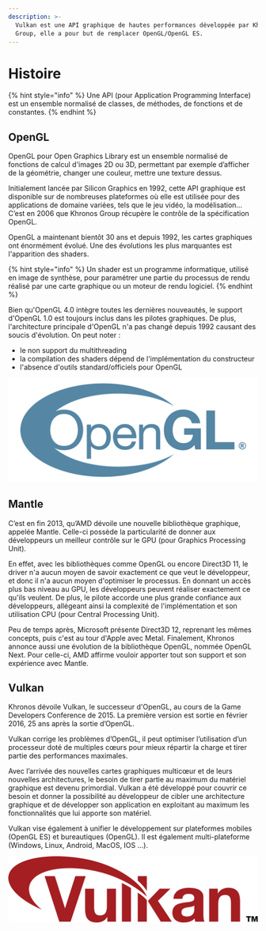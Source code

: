 ```yaml
---
description: >-
  Vulkan est une API graphique de hautes performances développée par Khronos
  Group, elle a pour but de remplacer OpenGL/OpenGL ES.
---
```


# Histoire

{% hint style="info" %}
Une API \(pour Application Programming Interface\) est un ensemble normalisé de classes, de méthodes, de fonctions et de constantes.
{% endhint %}

## OpenGL

OpenGL pour Open Graphics Library est un ensemble normalisé de fonctions de calcul d'images 2D ou 3D, permettant par exemple d’afficher de la géométrie, changer une couleur, mettre une texture dessus.

Initialement lancée par Silicon Graphics en 1992, cette API graphique est disponible sur de nombreuses plateformes où elle est utilisée pour des applications de domaine variées, tels que le jeu vidéo, la modélisation... C’est en 2006 que Khronos Group récupère le contrôle de la spécification OpenGL.

OpenGL a maintenant bientôt 30 ans et depuis 1992, les cartes graphiques ont énormément évolué. Une des évolutions les plus marquantes est l'apparition des shaders. 

{% hint style="info" %}
Un shader est un programme informatique, utilisé en image de synthèse, pour paramétrer une partie du processus de rendu réalisé par une carte graphique ou un moteur de rendu logiciel.
{% endhint %}

Bien qu'OpenGL 4.0 intègre toutes les dernières nouveautés, le support d'OpenGL 1.0 est toujours inclus dans les pilotes graphiques. De plus, l'architecture principale d'OpenGL n'a pas changé depuis 1992 causant des soucis d'évolution. On peut noter :

* le non support du multithreading
* la compilation des shaders dépend de l'implémentation du constructeur
* l'absence d'outils standard/officiels pour OpenGL

![](../.gitbook/assets/1.png)

## Mantle

C’est en fin 2013, qu’AMD dévoile une nouvelle bibliothèque graphique, appelée Mantle. Celle-ci possède la particularité de donner aux développeurs un meilleur contrôle sur le GPU \(pour Graphics Processing Unit\).

En effet, avec les bibliothèques comme OpenGL ou encore Direct3D 11, le driver n'a aucun moyen de savoir exactement ce que veut le développeur, et donc il n'a aucun moyen d'optimiser le processus. En donnant un accès plus bas niveau au GPU, les développeurs peuvent réaliser exactement ce qu'ils veulent. De plus, le pilote accorde une plus grande confiance aux développeurs, allégeant ainsi la complexité de l'implémentation et son utilisation CPU \(pour Central Processing Unit\).

Peu de temps après, Microsoft présente Direct3D 12, reprenant les mêmes concepts, puis c'est au tour d'Apple avec Metal. Finalement, Khronos annonce aussi une évolution de la bibliothèque OpenGL, nommée OpenGL Next. Pour celle-ci, AMD affirme vouloir apporter tout son support et son expérience avec Mantle.

## **Vulkan**

Khronos dévoile Vulkan, le successeur d'OpenGL, au cours de la Game Developers Conference de 2015. La première version est sortie en février 2016, 25 ans après la sortie d’OpenGL.

Vulkan corrige les problèmes d’OpenGL, il peut optimiser l’utilisation d’un processeur doté de multiples cœurs pour mieux répartir la charge et tirer partie des performances maximales.

Avec l’arrivée des nouvelles cartes graphiques multicœur et de leurs nouvelles architectures, le besoin de  tirer partie au maximum du matériel graphique est devenu primordial. Vulkan a été développé pour couvrir ce besoin et donner la possibilité au développeur de cibler une architecture graphique et de développer son application en exploitant au maximum les fonctionnalités que lui apporte son matériel.

Vulkan vise également à unifier le développement sur plateformes mobiles \(OpenGL ES\) et bureautiques \(OpenGL\). Il est également multi-plateforme \(Windows, Linux, Android, MacOS, IOS …\).

![](../.gitbook/assets/0.png)

